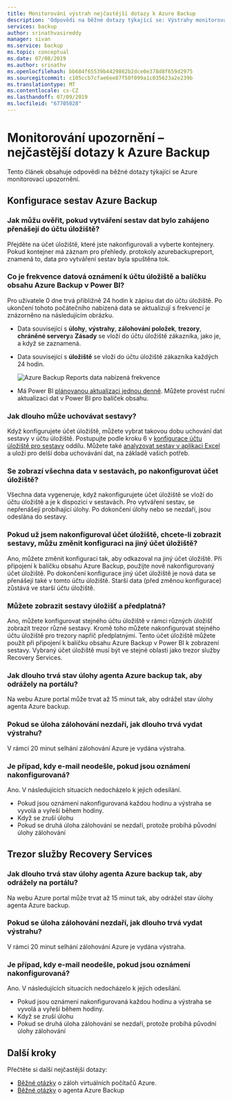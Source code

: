 ```yaml
---
title: Monitorování výstrah nejčastější dotazy k Azure Backup
description: 'Odpovědi na běžné dotazy týkající se: Výstrahy monitorování Azure Backup'
services: backup
author: srinathvasireddy
manager: sivan
ms.service: backup
ms.topic: conceptual
ms.date: 07/08/2019
ms.author: srinathv
ms.openlocfilehash: bb684f65539b4429862b2dce0e378d8f659d2975
ms.sourcegitcommit: c105ccb7cfae6ee87f50f099a1c035623a2e239b
ms.translationtype: MT
ms.contentlocale: cs-CZ
ms.lasthandoff: 07/09/2019
ms.locfileid: "67705028"
---
```

# <a name="azure-backup-monitoring-alert---faq"></a>Monitorování upozornění – nejčastější dotazy k Azure Backup
Tento článek obsahuje odpovědi na běžné dotazy týkající se Azure monitorovací upozornění.

## <a name="configure-azure-backup-reports"></a>Konfigurace sestav Azure Backup

### <a name="how-do-i-check-if-reporting-data-has-started-flowing-into-a-storage-account"></a>Jak můžu ověřit, pokud vytváření sestav dat bylo zahájeno přenášejí do účtu úložiště?
Přejděte na účet úložiště, které jste nakonfigurovali a vyberte kontejnery. Pokud kontejner má záznam pro přehledy. protokoly azurebackupreport, znamená to, data pro vytváření sestav byla spuštěna tok.

### <a name="what-is-the-frequency-of-data-push-to-a-storage-account-and-the-azure-backup-content-pack-in-power-bi"></a>Co je frekvence datová oznámení k účtu úložiště a balíčku obsahu Azure Backup v Power BI?
  Pro uživatele 0 dne trvá přibližně 24 hodin k zápisu dat do účtu úložiště. Po ukončení tohoto počátečního nabízená data se aktualizují s frekvencí je znázorněno na následujícím obrázku.

  * Data související s **úlohy**, **výstrahy**, **zálohování položek**, **trezory**, **chráněné servery**a  **Zásady** se vloží do účtu úložiště zákazníka, jako je, a když se zaznamená.

  * Data související s **úložiště** se vloží do účtu úložiště zákazníka každých 24 hodin.

       ![Azure Backup Reports data nabízená frekvence](./media/backup-azure-configure-reports/reports-data-refresh-cycle.png)

  * Má Power BI [plánovanou aktualizaci jednou denně](https://powerbi.microsoft.com/documentation/powerbi-refresh-data/#what-can-be-refreshed). Můžete provést ruční aktualizaci dat v Power BI pro balíček obsahu.

### <a name="how-long-can-i-retain-reports"></a>Jak dlouho může uchovávat sestavy?
Když konfigurujete účet úložiště, můžete vybrat takovou dobu uchování dat sestavy v účtu úložiště. Postupujte podle kroku 6 v [konfigurace účtu úložiště pro sestavy](backup-azure-configure-reports.md#configure-storage-account-for-reports) oddílu. Můžete také [analyzovat sestav v aplikaci Excel](https://powerbi.microsoft.com/documentation/powerbi-service-analyze-in-excel/) a uloží pro delší doba uchovávání dat, na základě vašich potřeb.

### <a name="will-i-see-all-my-data-in-reports-after-i-configure-the-storage-account"></a>Se zobrazí všechna data v sestavách, po nakonfigurovat účet úložiště?
 Všechna data vygeneruje, když nakonfigurujete účet úložiště se vloží do účtu úložiště a je k dispozici v sestavách. Pro vytváření sestav, se nepřenášejí probíhající úlohy. Po dokončení úlohy nebo se nezdaří, jsou odeslána do sestavy.

### <a name="if-i-already-configured-the-storage-account-to-view-reports-can-i-change-the-configuration-to-use-another-storage-account"></a>Pokud už jsem nakonfiguroval účet úložiště, chcete-li zobrazit sestavy, můžu změnit konfiguraci na jiný účet úložiště?
Ano, můžete změnit konfiguraci tak, aby odkazoval na jiný účet úložiště. Při připojení k balíčku obsahu Azure Backup, použijte nově nakonfigurovaný účet úložiště. Po dokončení konfigurace jiný účet úložiště je nová data se přenášejí také v tomto účtu úložiště. Starší data (před změnou konfigurace) zůstává ve starší účtu úložiště.

### <a name="can-i-view-reports-across-vaults-and-subscriptions"></a>Můžete zobrazit sestavy úložišť a předplatná?
Ano, můžete konfigurovat stejného účtu úložiště v rámci různých úložišť zobrazit trezor různé sestavy. Kromě toho můžete nakonfigurovat stejného účtu úložiště pro trezory napříč předplatnými. Tento účet úložiště můžete použít při připojení k balíčku obsahu Azure Backup v Power BI k zobrazení sestavy. Vybraný účet úložiště musí být ve stejné oblasti jako trezor služby Recovery Services.

### <a name="how-long-does-it-take-for-the-azure-backup-agent-job-status-to-reflect-in-the-portal"></a>Jak dlouho trvá stav úlohy agenta Azure backup tak, aby odrážely na portálu?
Na webu Azure portal může trvat až 15 minut tak, aby odrážel stav úlohy agenta Azure backup.

### <a name="when-a-backup-job-fails-how-long-does-it-take-to-raise-an-alert"></a>Pokud se úloha zálohování nezdaří, jak dlouho trvá vydat výstrahu?
V rámci 20 minut selhání zálohování Azure je vydána výstraha.

### <a name="is-there-a-case-where-an-email-wont-be-sent-if-notifications-are-configured"></a>Je případ, kdy e-mail neodešle, pokud jsou oznámení nakonfigurovaná?
Ano. V následujících situacích nedocházelo k jejich odesílání.

* Pokud jsou oznámení nakonfigurovaná každou hodinu a výstraha se vyvolá a vyřeší během hodiny.
* Když se zruší úlohu
* Pokud se druhá úloha zálohování se nezdaří, protože probíhá původní úlohy zálohování

## <a name="recovery-services-vault"></a>Trezor služby Recovery Services

### <a name="how-long-does-it-take-for-the-azure-backup-agent-job-status-to-reflect-in-the-portal"></a>Jak dlouho trvá stav úlohy agenta Azure backup tak, aby odrážely na portálu?
Na webu Azure portal může trvat až 15 minut tak, aby odrážel stav úlohy agenta Azure backup.

### <a name="when-a-backup-job-fails-how-long-does-it-take-to-raise-an-alert"></a>Pokud se úloha zálohování nezdaří, jak dlouho trvá vydat výstrahu?
V rámci 20 minut selhání zálohování Azure je vydána výstraha.

### <a name="is-there-a-case-where-an-email-wont-be-sent-if-notifications-are-configured"></a>Je případ, kdy e-mail neodešle, pokud jsou oznámení nakonfigurovaná?
Ano. V následujících situacích nedocházelo k jejich odesílání.

* Pokud jsou oznámení nakonfigurovaná každou hodinu a výstraha se vyvolá a vyřeší během hodiny.
* Když se zruší úlohu
* Pokud se druhá úloha zálohování se nezdaří, protože probíhá původní úlohy zálohování

## <a name="next-steps"></a>Další kroky

Přečtěte si další nejčastější dotazy:

- [Běžné otázky](backup-azure-vm-backup-faq.md) o záloh virtuálních počítačů Azure.
- [Běžné otázky](backup-azure-file-folder-backup-faq.md) o agenta Azure Backup
